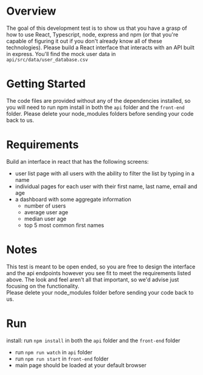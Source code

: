 # Overview

The goal of this development test is to show us that you have a grasp of how to use React, Typescript, node, express and npm (or that you're capable of figuring it out if you don't already know all of these technologies). Please build a React interface that interacts with an API built in express. You'll find the mock user data in `api/src/data/user_database.csv`

# Getting Started

The code files are provided without any of the dependencies installed, so you will need to run npm install in both the `api` folder and the `front-end` folder. Please delete your node_modules folders before sending your code back to us.

# Requirements

Build an interface in react that has the following screens:

- user list page with all users with the ability to filter the list by typing in a name
- individual pages for each user with their first name, last name, email and age
- a dashboard with some aggregate information
  - number of users
  - average user age
  - median user age
  - top 5 most common first names

# Notes

This test is meant to be open ended, so you are free to design the interface and the api endpoints however you see fit to meet the requirements listed above. The look and feel aren't all that important, so we'd advise just focusing on the functionality.  
Please delete your node_modules folder before sending your code back to us.

# Run

install: run `npm install` in both the `api` folder and the `front-end` folder
- run `npm run watch` in `api` folder
- run `npm run start` in `front-end` folder
- main page should be loaded at your default browser